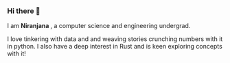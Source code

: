 ### Hi there 👋
I am <b> Niranjana </b>, a computer science and engineering undergrad.

I love tinkering with data and and weaving stories crunching numbers with it in python.
I also have a deep interest in Rust and is keen exploring concepts with it!
<!--
**niranjana687/niranjana687** is a ✨ _special_ ✨ repository because its `README.md` (this file) appears on your GitHub profile.

 📫 How to reach me: niranjana687@gmail.com

-->
